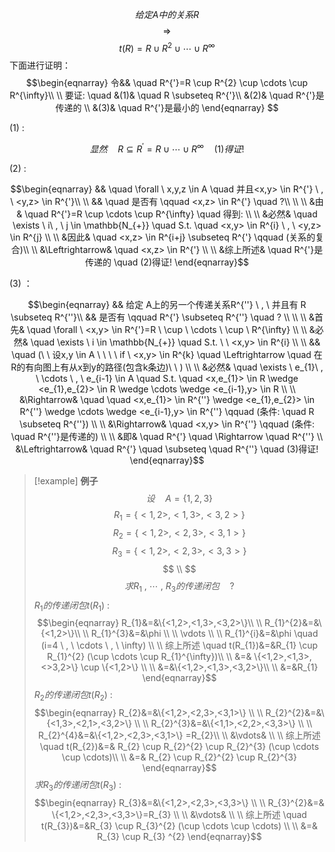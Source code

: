 $$给定A中的关系R$$
$$\Rightarrow$$
$$\tag{定理3}t(R)=R \cup R^{2} \cup \cdots \cup R^{\infty}$$
下面进行证明：
$$\begin{eqnarray}
令&& \quad R^{'}=R \cup R^{2} \cup \cdots \cup R^{\infty}\\ \\
要证: \quad &(1)& \quad R \subseteq R^{'}\\
&(2)& \quad R^{'}是传递的 \\
&(3)& \quad R^{'}是最小的
\end{eqnarray}
$$

(1) :

$$显然 \quad R \subseteq R^{'}=R \cup \cdots \cup R^{\infty} \quad (1)得证!$$


(2) :

$$\begin{eqnarray}
&& \quad \forall \ x,y,z \in A \quad 并且<x,y> \in R^{'} \ , \ <y,z> \in R^{'}\\ \\
&& \quad 是否有 \qquad <x,z> \in R^{'} \quad ?\\ \\ \\
&由& \quad R^{'}=R \cup \cdots \cup R^{\infty} \quad 得到: \\ \\
&必然& \quad \exists \ i\ , \ j \in \mathbb{N_{+}}  \quad   S.t. \quad <x,y> \in R^{i} \ , \  <y,z> \in R^{j} \\ \\
&因此& \quad  <x,z> \in R^{i+j} \subseteq R^{'} \qquad (关系的复合)\\ \\
&\Leftrightarrow& \quad <x,z> \in R^{'} \\ \\
&综上所述& \quad R^{'}是传递的 \quad (2)得证!
\end{eqnarray}$$

(3) ：

$$\begin{eqnarray}
&& 给定 A上的另一个传递关系R^{''} \ , \ 并且有 R \subseteq R^{''}\\
&& 是否有 \qquad R^{'} \subseteq R^{''} \quad ? \\ \\ \\
&首先& \quad \forall \ <x,y> \in R^{'}=R \ \cup \ \cdots \ \cup \ R^{\infty} \\ \\
&必然& \quad \exists \ i \in \mathbb{N_{+}} \quad S.t. \ \ <x,y> \in R^{i} \\ \\
&& \quad (\ \ 设x,y \in A \ \ \  \ if \ <x,y> \in R^{k} \quad \Leftrightarrow \quad 在R的有向图上有从x到y的路径(包含k条边)\ \ ) \\ \\
&必然& \quad \exists \ e_{1}\ , \ \cdots \ , \ e_{i-1} \in A \quad S.t. \quad <x,e_{1}> \in R \wedge <e_{1},e_{2}> \in R \wedge \cdots \wedge <e_{i-1},y> \in R \\ \\
&\Rightarrow& \quad \quad <x,e_{1}> \in R^{''} \wedge <e_{1},e_{2}> \in R^{''} \wedge \cdots \wedge <e_{i-1},y> \in R^{''} \qquad (条件: \quad R \subseteq R^{''}) \\ \\
&\Rightarrow& \quad <x,y> \in R^{''} \qquad (条件: \quad R^{''}是传递的) \\ \\
&即& \quad R^{'} \quad \Rightarrow \quad R^{''} \\ 
&\Leftrightarrow& \quad R^{'} \quad \subseteq \quad R^{''} \quad (3)得证!
\end{eqnarray}$$


> [!example]  **例子**
> $$设 \quad A=\{1,2,3\}$$
> $$R_{1}=\{<1,2>,<1,3>,<3,2>\}$$
> $$R_{2}=\{<1,2>,<2,3>,<3,1>\}$$
> $$R_{3}=\{<1,2>,<2,3>,<3,3>\}$$
> $$ \\ $$
> $$求R_{1}\ , \ \cdots \ , \ R_{3} 的传递闭包 \quad ? $$
> $R_{1}的传递闭包t(R_{1})$ :
> $$\begin{eqnarray}
> R_{1}&=&\{<1,2>,<1,3>,<3,2>\}\\ \\
> R_{1}^{2}&=&\{<1,2>\}\\ \\
> R_{1}^{3}&=&\phi \\ \\
> \vdots \\ \\ 
> R_{1}^{i}&=&\phi \quad (i=4 \ , \ \cdots \ , \ \infty) \\ \\
> 综上所述 \quad t(R_{1})&=&R_{1} \cup R_{1}^{2} (\cup \cdots \cup R_{1}^{\infty})\\ \\
>  &=& \{<1,2>,<1,3>,<>3,2>\} \cup \{<1,2>\} \\ \\
>  &=&\{<1,2>,<1,3>,<3,2>\}\\ \\
>  &=&R_{1}
\end{eqnarray}$$
>$R_{2}的传递闭包t(R_{2})$ :
>$$\begin{eqnarray}
>R_{2}&=&\{<1,2>,<2,3>,<3,1>\} \\ \\
>R_{2}^{2}&=&\{<1,3>,<2,1>,<3,2>\} \\ \\
>R_{2}^{3}&=&\{<1,1>,<2,2>,<3,3>\} \\ \\
>R_{2}^{4}&=&\{<1,2>,<2,3>,<3,1>\} =R_{2}\\ \\
>&\vdots& \\ \\
>综上所述 \quad t(R_{2})&=& R_{2} \cup R_{2}^{2} \cup R_{2}^{3} (\cup \cdots \cup \cdots)\\ \\
>&=& R_{2} \cup R_{2}^{2} \cup R_{2}^{3} 
\end{eqnarray}$$
>$求R_{3}的传递闭包t(R_{3})$ :
>$$\begin{eqnarray}
>R_{3}&=&\{<1,2>,<2,3>,<3,3>\} \\ \\
>R_{3}^{2}&=& \{<1,2>,<2,3>,<3,3>\}=R_{3} \\ \\
>&\vdots& \\ \\
>综上所述 \quad t(R_{3})&=&R_{3} \cup R_{3}^{2} (\cup \cdots \cup \cdots)  \\ \\
>&=& R_{3} \cup R_{3} ^{2}
\end{eqnarray}$$